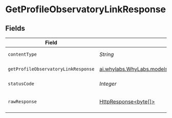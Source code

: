 # GetProfileObservatoryLinkResponse


## Fields

| Field                                                                                                                          | Type                                                                                                                           | Required                                                                                                                       | Description                                                                                                                    |
| ------------------------------------------------------------------------------------------------------------------------------ | ------------------------------------------------------------------------------------------------------------------------------ | ------------------------------------------------------------------------------------------------------------------------------ | ------------------------------------------------------------------------------------------------------------------------------ |
| `contentType`                                                                                                                  | *String*                                                                                                                       | :heavy_check_mark:                                                                                                             | HTTP response content type for this operation                                                                                  |
| `getProfileObservatoryLinkResponse`                                                                                            | [ai.whylabs.WhyLabs.models.shared.GetProfileObservatoryLinkResponse](../../models/shared/GetProfileObservatoryLinkResponse.md) | :heavy_minus_sign:                                                                                                             | GetProfileObservatoryLink default response                                                                                     |
| `statusCode`                                                                                                                   | *Integer*                                                                                                                      | :heavy_check_mark:                                                                                                             | HTTP response status code for this operation                                                                                   |
| `rawResponse`                                                                                                                  | [HttpResponse<byte[]>](https://docs.oracle.com/en/java/javase/11/docs/api/java.net.http/java/net/http/HttpResponse.html)       | :heavy_minus_sign:                                                                                                             | Raw HTTP response; suitable for custom response parsing                                                                        |